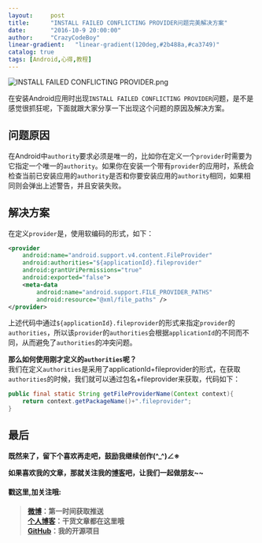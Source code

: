 ```yaml
---
layout:     post
title:      "INSTALL FAILED CONFLICTING PROVIDER问题完美解决方案"
date:       "2016-10-9 20:00:00"
author:     "CrazyCodeBoy"
linear-gradient:   "linear-gradient(120deg,#2b488a,#ca3749)"
catalog: true
tags: [Android,心得,教程]
---
```


![INSTALL FAILED CONFLICTING PROVIDER.png](http://upload-images.jianshu.io/upload_images/904056-7d3c093e15d75acf.png?imageMogr2/auto-orient/strip%7CimageView2/2/w/1240)

在安装Android应用时出现`INSTALL FAILED CONFLICTING PROVIDER`问题，是不是感觉很抓狂呢，下面就跟大家分享一下出现这个问题的原因及解决方案。

## 问题原因
在Android中`authority`要求必须是唯一的，比如你在定义一个`provider`时需要为它指定一个唯一的`authority`。如果你在安装一个带有`provider`的应用时，系统会检查当前已安装应用的`authority`是否和你要安装应用的`authority`相同，如果相同则会弹出上述警告，并且安装失败。

## 解决方案

在定义`provider`是，使用软编码的形式，如下：

```xml
<provider
    android:name="android.support.v4.content.FileProvider"
    android:authorities="${applicationId}.fileprovider"
    android:grantUriPermissions="true"
    android:exported="false">
    <meta-data
        android:name="android.support.FILE_PROVIDER_PATHS"
        android:resource="@xml/file_paths" />
</provider>
```

上述代码中通过`${applicationId}.fileprovider`的形式来指定`provider`的`authorities`，所以该`provider`的`authorities`会根据`applicationId`的不同而不同，从而避免了`authorities`的冲突问题。

**那么如何使用刚才定义的`authorities`呢？**    
我们在定义`authorities`是采用了applicationId+fileprovider的形式，在获取`authorities`的时候，我们就可以通过包名+fileprovider来获取，代码如下：

```java
public final static String getFileProviderName(Context context){
    return context.getPackageName()+".fileprovider";
}
```

## 最后

**既然来了，留下个喜欢再走吧，鼓励我继续创作(^_^)∠※**   

**如果喜欢我的文章，那就关注我的[博客](http://www.cboy.me/)吧，让我们一起做朋友~~**

#### 戳这里,加关注哦:   

>**[微博](http://weibo.com/u/6003602003)：第一时间获取推送**    
**[个人博客](http://www.cboy.me/)：干货文章都在这里哦**  
**[GitHub](https://github.com/crazycodeboy/)：我的开源项目**   



